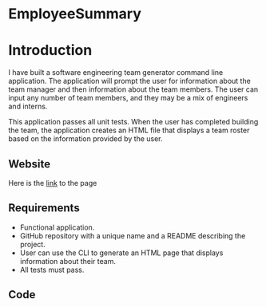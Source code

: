 # EmployeeSummary

# Introduction
I have built a software engineering team generator command line application. The application will prompt the user for information about the team manager and then information about the team members. The user can input any number of team members, and they may be a mix of engineers and interns. 

This application passes all unit tests. When the user has completed building the team, the application creates an HTML file that displays a team roster based on the information provided by the user. 

## Website

Here is the [link](https://orenamema.github.io/EmployeeSummary/) to the page

## Requirements

* Functional application.
* GitHub repository with a unique name and a README describing the project.
* User can use the CLI to generate an HTML page that displays information about their team.
* All tests must pass.

## Code
